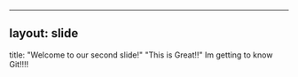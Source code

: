 --------------------------------------
layout: slide
--------------------------------------
title: "Welcome to our second slide!"
"This is Great!!"
Im getting to know Git!!!!

